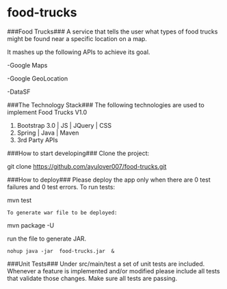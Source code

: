 # food-trucks

###Food Trucks###
A service that tells the user what types of food trucks might be found near a specific location on a map.

It mashes up the following APIs to achieve its goal.

-Google Maps

-Google GeoLocation

-DataSF

###The Technology Stack###
The following technologies are used to implement Food Trucks V1.0

<ol>
<li>Bootstrap 3.0 | JS | JQuery | CSS </li>
<li>Spring | Java | Maven</li>
<li>3rd Party APIs</li>
</ol>

###How to start developing###
Clone the project:

git clone https://github.com/ayulover007/food-trucks.git

###How to deploy###
Please deploy the app only when there are 0 test failures and 0 test errors. To run tests:

mvn test
```
To generate war file to be deployed:
```
mvn package -U

run the file to generate JAR.
```
nohup java -jar  food-trucks.jar  &
```

###Unit Tests###
Under src/main/test a set of unit tests are included. Whenever a feature is implemented and/or modified please include all tests that validate those changes. Make sure all tests are passing.

